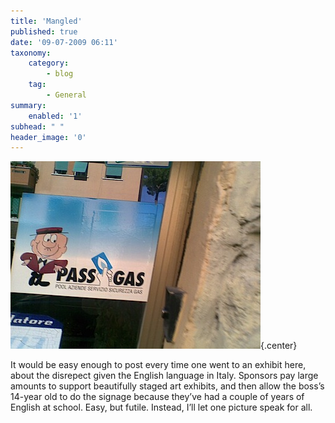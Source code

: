 ```yaml
---
title: 'Mangled'
published: true
date: '09-07-2009 06:11'
taxonomy:
    category:
        - blog
    tag:
        - General
summary:
    enabled: '1'
subhead: " "
header_image: '0'
---
```


![Sticker on a door advertising a household gas subscription service called Pass Gas](passgas.jpg){.center}

It would be easy enough to post every time one went to an exhibit here, about the disrepect given the English language in Italy. Sponsors pay large amounts to support beautifully staged art exhibits, and then allow the boss’s 14-year old to do the signage because they’ve had a couple of years of English at school. Easy, but futile. Instead, I’ll let one picture speak for all.
